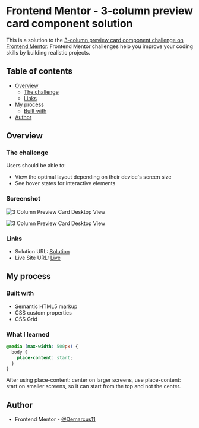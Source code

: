 # Frontend Mentor - 3-column preview card component solution

This is a solution to the [3-column preview card component challenge on Frontend Mentor](https://www.frontendmentor.io/challenges/3column-preview-card-component-pH92eAR2-). Frontend Mentor challenges help you improve your coding skills by building realistic projects.

## Table of contents

- [Overview](#overview)
  - [The challenge](#the-challenge)
  - [Links](#links)
- [My process](#my-process)
  - [Built with](#built-with)
- [Author](#author)

## Overview

### The challenge

Users should be able to:

- View the optimal layout depending on their device's screen size
- See hover states for interactive elements

### Screenshot

![3 Column Preview Card Desktop View](https://drive.google.com/uc?export=view&id=1knfeRAfbiRQHzcEdDSiOrMRwSntJD0Ex)

![3 Column Preview Card Desktop View](https://drive.google.com/uc?export=view&id=1gBVpd_D2SLtwlqXRLjjSAeyUzQw80iLI)

### Links

- Solution URL: [Solution](https://your-solution-url.com)
- Live Site URL: [Live](https://your-live-site-url.com)

## My process

### Built with

- Semantic HTML5 markup
- CSS custom properties
- CSS Grid

### What I learned

```css
@media (max-width: 500px) {
  body {
    place-content: start;
  }
}
```

After using place-content: center on larger screens, use place-content: start on smaller screens, so it can start from the top and not the center.

## Author

- Frontend Mentor - [@Demarcus11](https://www.frontendmentor.io/profile/Demarcus11)
